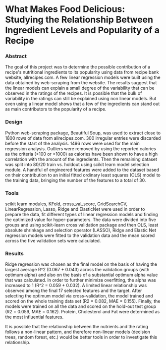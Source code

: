 # What Makes Food Delicious: Studying the Relationship Between Ingredient Levels and Popularity of a Recipe

### Abstract

The goal of this project was to determine the possible contribution of a recipe's nutritional ingredients to its popularity using data from recipe bank website, allrecipes.com. A few linear regression models were built using the data obtained by web-scraping from the website. The results suggest that the linear models can explain a small degree of the variability that can be observed in the ratings of the recipes. It is possible that the bulk of variability in the ratings can still be explained using non linear models. But even using a linear model shows that a few of the ingredients can stand out as main contributors to the popularity of a recipe.

### Design

Python web-scraping package, Beautiful Soup, was used to extract close to 1800 rows of data from allrecipes.com.
300 irregular entries were discarded before the start of the analysis. 1496 rows were used for the main regression analysis. Outliers were removed by using the reported calories as the criteria (<100 or >1000) as calories have been shown to have a high correlation with the amount of the ingredients. Then the remaining dataset was split into 80/20 train vs. holdout using scikit learn model selection module. A handful of engineered features were added to the dataset based on their contribution to an initial fitted ordinary least squares (OLS) model to the training data, bringing the number of the features to a total of 30.

### Tools

scikit learn modules, KFold, cross_val_score, GridSearchCV, LinearRegression, Lasso, Ridge and ElasticNet were used in order to prepare the data, fit different types of linear regression models and finding the optimized value for hyper-parameters. The data were divided into five groups and using scikit-learn cross validation package and then OLS, least absolute shrinkage and selection operator (LASSO), Ridge and Elastic Net regression models were fitted to the validation data and the mean scored across the five validation sets were calculated.

### Results

Ridge regression was chosen as the final model on the basis of having the largest average R^2 (0.067 + 0.043) across the validation groups (with optimum alpha) and also on the basis of a substantial optimum alpha value that was calculated. In order to further minimize overfitting, the alpha was increased to 1 (R^2 = 0.059 + 0.032). A limited linear relationship was observed among the final 17 selected features and the target. After selecting the optimum model via cross-validation, the model trained and scored on the whole training data set (R2 = 0.082, MAE = 0.155). Finally, the models were trained on all the data and scored on the hold-out test group (R2 = 0.059, MAE = 0.162). Protein, Cholesterol and Fat were determined as the most influential features.

It is possible that the relationship between the nutrients and the rating follows a non-linear pattern, and therefore non-linear models (decision trees, random forest, etc.) would be better tools in order to investigate this relationship. 
